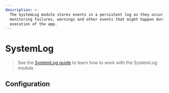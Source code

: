 ```yaml
---
description: >-
  The SystemLog module stores events in a persistent log as they occur, aimed at
  monitoring failures, warnings and other events that might happen during the
  execution of the app.
---
```


# SystemLog

> See the [SystemLog guide](../../../guide/systemlog-guide/) to learn how to work with the SystemLog module.

## Configuration



